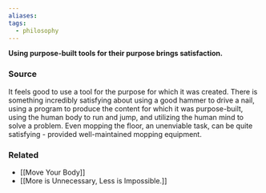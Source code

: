 ```yaml
---
aliases: 
tags:
  - philosophy
---
```

**Using purpose-built tools for their purpose brings satisfaction.**

### Source


It feels good to use a tool for the purpose for which it was created. There is something incredibly satisfying about using a good hammer to drive a nail, using a program to produce the content for which it was purpose-built, using the human body to run and jump, and utilizing the human mind to solve a problem. Even mopping the floor, an unenviable task, can be quite satisfying - provided well-maintained mopping equipment.

### Related
- [[Move Your Body]]
- [[More is Unnecessary, Less is Impossible.]]